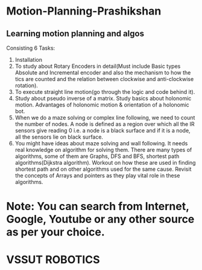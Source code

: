 # Motion-Planning-Prashikshan

## Learning motion planning and algos

Consisting 6 Tasks:

1. Installation
2. To study about Rotary Encoders in detail(Must include Basic types Absolute and Incremental encoder and also the mechanism to how the tics are counted and the relation between clockwise and anti-clockwise rotation).
3. To execute straight line motion(go through the logic and code behind it). 
4. Study about pseudo inverse of a matrix. Study basics about holonomic motion. Advantages of holonomic motion & orientation of a holonomic bot.
5. When we do a maze solving or complex line following, we need to count the number of nodes. A node is defined as a region over which all the IR sensors give reading 0 i.e. a node is a black surface and if it is a node, all the sensors lie on black surface. 
6. You might have ideas about maze solving and wall following. It needs real knowledge on algorithm for solving them. There are many types of algorithms, some of them are Graphs, DFS and BFS, shortest path algorithms(Dijkstra algorithm). Workout on how these are used in finding shortest path and on other algorithms used for the same cause. Revisit the concepts of Arrays and pointers as they play vital role in these algorithms. 

# Note: You can search from Internet, Google, Youtube or any other source as per your choice. 

# VSSUT ROBOTICS
